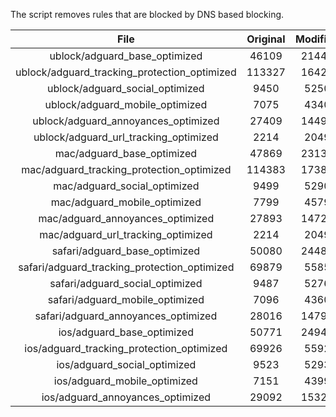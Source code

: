 The script removes rules that are blocked by DNS based blocking.


| File | Original | Modified |
|:----:|:-----:|:-----:|
| ublock/adguard_base_optimized | 46109 | 21447 |
| ublock/adguard_tracking_protection_optimized | 113327 | 16426 |
| ublock/adguard_social_optimized | 9450 | 5250 |
| ublock/adguard_mobile_optimized | 7075 | 4340 |
| ublock/adguard_annoyances_optimized | 27409 | 14492 |
| ublock/adguard_url_tracking_optimized | 2214 | 2049 |
| mac/adguard_base_optimized | 47869 | 23133 |
| mac/adguard_tracking_protection_optimized | 114383 | 17384 |
| mac/adguard_social_optimized | 9499 | 5290 |
| mac/adguard_mobile_optimized | 7799 | 4579 |
| mac/adguard_annoyances_optimized | 27893 | 14724 |
| mac/adguard_url_tracking_optimized | 2214 | 2049 |
| safari/adguard_base_optimized | 50080 | 24480 |
| safari/adguard_tracking_protection_optimized | 69879 | 5585 |
| safari/adguard_social_optimized | 9487 | 5276 |
| safari/adguard_mobile_optimized | 7096 | 4360 |
| safari/adguard_annoyances_optimized | 28016 | 14797 |
| ios/adguard_base_optimized | 50771 | 24943 |
| ios/adguard_tracking_protection_optimized | 69926 | 5592 |
| ios/adguard_social_optimized | 9523 | 5293 |
| ios/adguard_mobile_optimized | 7151 | 4399 |
| ios/adguard_annoyances_optimized | 29092 | 15324 |